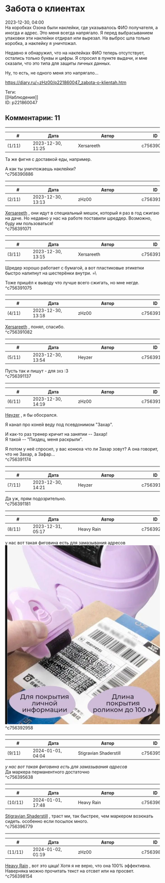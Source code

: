 Забота о клиентах
=================

  
2023-12-30, 04:00  
 На коробках Озона были наклейки, где указывалось ФИО получателя, а иногда и адрес. Это меня всегда напрягало. Я перед выбрасыванием упаковки эти наклейки отдирал или вырезал. На выброс шла только коробка, а наклейку я уничтожал.   
   
 Недавно я обнаружил, что на наклейках ФИО теперь отсутствует, остались только буквы и цифры. Я спросил в пункте выдачи, и мне сказали, что это типа для защиты личных данных.   
   
 Ну, то есть, не одного меня это напрягало...   
  
<https://diary.ru/~zHz00/p221860047_zabota-o-klientah.htm>  
  
Теги:  
[[Наблюдения]]  
ID: p221860047  


Комментарии: 11
---------------

  


---



|         #         |              Дата              |                     Автор                     |           ID           |
| --- | --- | --- | --- |
| (1/11) | 2023-12-30, 11:25 | Xersareeth | c756390886 |

  
 Та же фигня с доставкой еды, например.   
   
 А как ты уничтожаешь наклейки?   
 ^c756390886

---



|         #         |              Дата              |                     Автор                     |           ID           |
| --- | --- | --- | --- |
| (2/11) | 2023-12-30, 13:13 | zHz00 | c756391071 |

  
  [Xersareeth](https://BurrowDeclassified.diary.ru "One more fang")  , они идут в специальный мешок, который я раз в год сжигаю на даче. Но недавно у нас на работе поставили шреддер. Возможно, буду им пользоваться!   
 ^c756391071

---



|         #         |              Дата              |                     Автор                     |           ID           |
| --- | --- | --- | --- |
| (3/11) | 2023-12-30, 13:15 | Xersareeth | c756391075 |

  
 Шредер хорошо работает с бумагой, а вот пластиковые этикетки быстро налипнут на шестерёнки внутри. =\   
   
 Тоже пришёл к выводу что лучше всего сжигать, но мне негде.   
 ^c756391075

---



|         #         |              Дата              |                     Автор                     |           ID           |
| --- | --- | --- | --- |
| (4/11) | 2023-12-30, 13:18 | zHz00 | c756391082 |

  
  [Xersareeth](https://BurrowDeclassified.diary.ru "One more fang")  , понял, спасибо.   
 ^c756391082

---



|         #         |              Дата              |                     Автор                     |           ID           |
| --- | --- | --- | --- |
| (5/11) | 2023-12-30, 13:54 | Heyzer | c756391137 |

  
 Пусть так и пишут - для зхз :3   
 ^c756391137

---



|         #         |              Дата              |                     Автор                     |           ID           |
| --- | --- | --- | --- |
| (6/11) | 2023-12-30, 14:19 | zHz00 | c756391174 |

  
  [Heyzer](https://heyzero.diary.ru "Orca's dreams")  , я бы обосрался.   
   
 Я канал про коней веду под псевдонимом "Захар".   
   
 И как-то раз тренер кричит на занятии -- Захар!   
 Я такой -- "Пиздец, меня раскрыли".   
   
 Я потом у неё спросил, у вас конюха что ли Захар зовут? А она говорит, что не Захар, а Зафар...   
 ^c756391174

---



|         #         |              Дата              |                     Автор                     |           ID           |
| --- | --- | --- | --- |
| (7/11) | 2023-12-30, 14:21 | Heyzer | c756391181 |

  
 Да уж, прям подозрительно.   
 ^c756391181

---



|         #         |              Дата              |                     Автор                     |           ID           |
| --- | --- | --- | --- |
| (8/11) | 2023-12-31, 05:17 | Heavy Rain | c756392958 |

  
 у нас вот такая фиговина есть для замазывания адресов   
 ![изображение](pics/qN1cb.jpg)   
 ^c756392958

---



|         #         |              Дата              |                     Автор                     |           ID           |
| --- | --- | --- | --- |
| (9/11) | 2024-01-01, 04:04 | Stigravian Shaderstill | c756395638 |

  
  *у нас вот такая фиговина есть для замазывания адресов*    
 Да маркера перманентного достаточно   
 ^c756395638

---



|         #         |              Дата              |                     Автор                     |           ID           |
| --- | --- | --- | --- |
| (10/11) | 2024-01-01, 17:48 | Heavy Rain | c756396779 |

  
  [Stigravian Shaderstill](https://stigravian.diary.ru "Science, Death, Rock-n-Roll")  , траст ми, так быстрее, чем маркером возюкать сидеть. особенно если посылок много.   
 ^c756396779

---



|         #         |              Дата              |                     Автор                     |           ID           |
| --- | --- | --- | --- |
| (11/11) | 2024-01-02, 01:19 | zHz00 | c756398154 |

  
  [Heavy Rain](https://kogacz.diary.ru "emotional weather report")  , вот это цаца! Хотя я не верю, что она 100% эффективна. Наверняка можно прочитать текст на отсвет или на просвет.   
 ^c756398154
